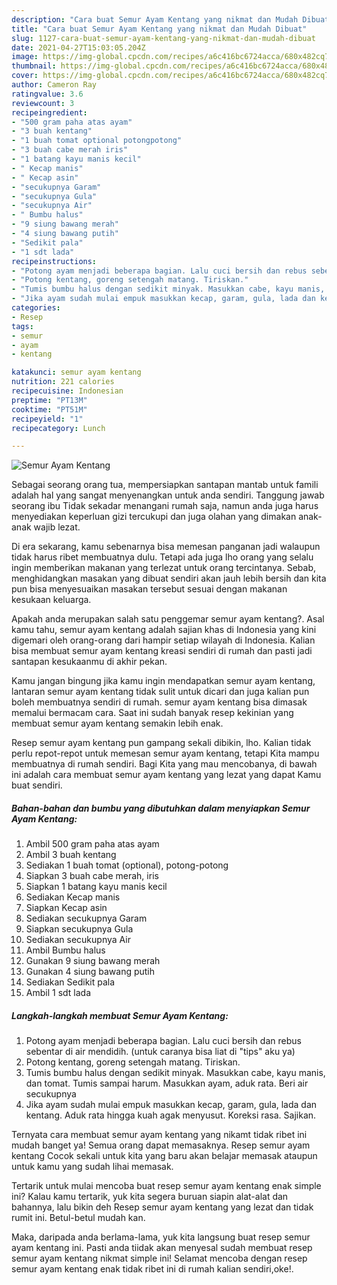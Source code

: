 ```yaml
---
description: "Cara buat Semur Ayam Kentang yang nikmat dan Mudah Dibuat"
title: "Cara buat Semur Ayam Kentang yang nikmat dan Mudah Dibuat"
slug: 1127-cara-buat-semur-ayam-kentang-yang-nikmat-dan-mudah-dibuat
date: 2021-04-27T15:03:05.204Z
image: https://img-global.cpcdn.com/recipes/a6c416bc6724acca/680x482cq70/semur-ayam-kentang-foto-resep-utama.jpg
thumbnail: https://img-global.cpcdn.com/recipes/a6c416bc6724acca/680x482cq70/semur-ayam-kentang-foto-resep-utama.jpg
cover: https://img-global.cpcdn.com/recipes/a6c416bc6724acca/680x482cq70/semur-ayam-kentang-foto-resep-utama.jpg
author: Cameron Ray
ratingvalue: 3.6
reviewcount: 3
recipeingredient:
- "500 gram paha atas ayam"
- "3 buah kentang"
- "1 buah tomat optional potongpotong"
- "3 buah cabe merah iris"
- "1 batang kayu manis kecil"
- " Kecap manis"
- " Kecap asin"
- "secukupnya Garam"
- "secukupnya Gula"
- "secukupnya Air"
- " Bumbu halus"
- "9 siung bawang merah"
- "4 siung bawang putih"
- "Sedikit pala"
- "1 sdt lada"
recipeinstructions:
- "Potong ayam menjadi beberapa bagian. Lalu cuci bersih dan rebus sebentar di air mendidih. (untuk caranya bisa liat di &#34;tips&#34; aku ya)"
- "Potong kentang, goreng setengah matang. Tiriskan."
- "Tumis bumbu halus dengan sedikit minyak. Masukkan cabe, kayu manis, dan tomat. Tumis sampai harum. Masukkan ayam, aduk rata. Beri air secukupnya"
- "Jika ayam sudah mulai empuk masukkan kecap, garam, gula, lada dan kentang. Aduk rata hingga kuah agak menyusut. Koreksi rasa. Sajikan."
categories:
- Resep
tags:
- semur
- ayam
- kentang

katakunci: semur ayam kentang 
nutrition: 221 calories
recipecuisine: Indonesian
preptime: "PT13M"
cooktime: "PT51M"
recipeyield: "1"
recipecategory: Lunch

---
```



![Semur Ayam Kentang](https://img-global.cpcdn.com/recipes/a6c416bc6724acca/680x482cq70/semur-ayam-kentang-foto-resep-utama.jpg)

Sebagai seorang orang tua, mempersiapkan santapan mantab untuk famili adalah hal yang sangat menyenangkan untuk anda sendiri. Tanggung jawab seorang ibu Tidak sekadar menangani rumah saja, namun anda juga harus menyediakan keperluan gizi tercukupi dan juga olahan yang dimakan anak-anak wajib lezat.

Di era  sekarang, kamu sebenarnya bisa memesan panganan jadi walaupun tidak harus ribet membuatnya dulu. Tetapi ada juga lho orang yang selalu ingin memberikan makanan yang terlezat untuk orang tercintanya. Sebab, menghidangkan masakan yang dibuat sendiri akan jauh lebih bersih dan kita pun bisa menyesuaikan masakan tersebut sesuai dengan makanan kesukaan keluarga. 



Apakah anda merupakan salah satu penggemar semur ayam kentang?. Asal kamu tahu, semur ayam kentang adalah sajian khas di Indonesia yang kini digemari oleh orang-orang dari hampir setiap wilayah di Indonesia. Kalian bisa membuat semur ayam kentang kreasi sendiri di rumah dan pasti jadi santapan kesukaanmu di akhir pekan.

Kamu jangan bingung jika kamu ingin mendapatkan semur ayam kentang, lantaran semur ayam kentang tidak sulit untuk dicari dan juga kalian pun boleh membuatnya sendiri di rumah. semur ayam kentang bisa dimasak memalui bermacam cara. Saat ini sudah banyak resep kekinian yang membuat semur ayam kentang semakin lebih enak.

Resep semur ayam kentang pun gampang sekali dibikin, lho. Kalian tidak perlu repot-repot untuk memesan semur ayam kentang, tetapi Kita mampu membuatnya di rumah sendiri. Bagi Kita yang mau mencobanya, di bawah ini adalah cara membuat semur ayam kentang yang lezat yang dapat Kamu buat sendiri.

<!--inarticleads1-->

##### Bahan-bahan dan bumbu yang dibutuhkan dalam menyiapkan Semur Ayam Kentang:

1. Ambil 500 gram paha atas ayam
1. Ambil 3 buah kentang
1. Sediakan 1 buah tomat (optional), potong-potong
1. Siapkan 3 buah cabe merah, iris
1. Siapkan 1 batang kayu manis kecil
1. Sediakan  Kecap manis
1. Siapkan  Kecap asin
1. Sediakan secukupnya Garam
1. Siapkan secukupnya Gula
1. Sediakan secukupnya Air
1. Ambil  Bumbu halus
1. Gunakan 9 siung bawang merah
1. Gunakan 4 siung bawang putih
1. Sediakan Sedikit pala
1. Ambil 1 sdt lada




<!--inarticleads2-->

##### Langkah-langkah membuat Semur Ayam Kentang:

1. Potong ayam menjadi beberapa bagian. Lalu cuci bersih dan rebus sebentar di air mendidih. (untuk caranya bisa liat di &#34;tips&#34; aku ya)
1. Potong kentang, goreng setengah matang. Tiriskan.
1. Tumis bumbu halus dengan sedikit minyak. Masukkan cabe, kayu manis, dan tomat. Tumis sampai harum. Masukkan ayam, aduk rata. Beri air secukupnya
1. Jika ayam sudah mulai empuk masukkan kecap, garam, gula, lada dan kentang. Aduk rata hingga kuah agak menyusut. Koreksi rasa. Sajikan.




Ternyata cara membuat semur ayam kentang yang nikamt tidak ribet ini mudah banget ya! Semua orang dapat memasaknya. Resep semur ayam kentang Cocok sekali untuk kita yang baru akan belajar memasak ataupun untuk kamu yang sudah lihai memasak.

Tertarik untuk mulai mencoba buat resep semur ayam kentang enak simple ini? Kalau kamu tertarik, yuk kita segera buruan siapin alat-alat dan bahannya, lalu bikin deh Resep semur ayam kentang yang lezat dan tidak rumit ini. Betul-betul mudah kan. 

Maka, daripada anda berlama-lama, yuk kita langsung buat resep semur ayam kentang ini. Pasti anda tiidak akan menyesal sudah membuat resep semur ayam kentang nikmat simple ini! Selamat mencoba dengan resep semur ayam kentang enak tidak ribet ini di rumah kalian sendiri,oke!.

